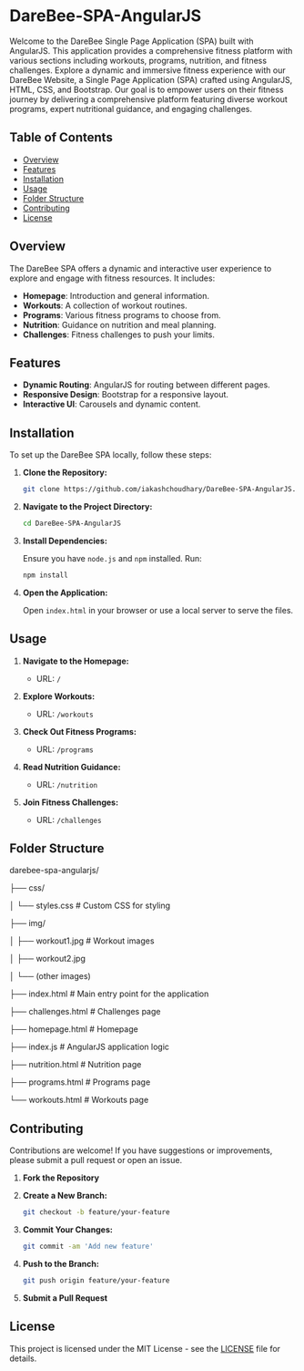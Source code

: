# DareBee-SPA-AngularJS
Welcome to the DareBee Single Page Application (SPA) built with AngularJS. This application provides a comprehensive fitness platform with various sections including workouts, programs, nutrition, and fitness challenges.
                Explore a dynamic and immersive fitness experience with our DareBee Website, a Single Page Application (SPA) crafted using AngularJS, HTML, CSS, and Bootstrap. Our goal is to empower users on their fitness journey by delivering a comprehensive platform featuring diverse workout programs, expert nutritional guidance, and engaging challenges.

## Table of Contents

- [Overview](#overview)
- [Features](#features)
- [Installation](#installation)
- [Usage](#usage)
- [Folder Structure](#folder-structure)
- [Contributing](#contributing)
- [License](#license)

## Overview

The DareBee SPA offers a dynamic and interactive user experience to explore and engage with fitness resources. It includes:
- **Homepage**: Introduction and general information.
- **Workouts**: A collection of workout routines.
- **Programs**: Various fitness programs to choose from.
- **Nutrition**: Guidance on nutrition and meal planning.
- **Challenges**: Fitness challenges to push your limits.

## Features

- **Dynamic Routing**: AngularJS for routing between different pages.
- **Responsive Design**: Bootstrap for a responsive layout.
- **Interactive UI**: Carousels and dynamic content.

## Installation

To set up the DareBee SPA locally, follow these steps:

1. **Clone the Repository:**

    ```bash
    git clone https://github.com/iakashchoudhary/DareBee-SPA-AngularJS.git
    ```

2. **Navigate to the Project Directory:**

    ```bash
    cd DareBee-SPA-AngularJS
    ```

3. **Install Dependencies:**

    Ensure you have `node.js` and `npm` installed. Run:

    ```bash
    npm install
    ```

4. **Open the Application:**

    Open `index.html` in your browser or use a local server to serve the files.

## Usage

1. **Navigate to the Homepage:**

    - URL: `/`

2. **Explore Workouts:**

    - URL: `/workouts`

3. **Check Out Fitness Programs:**

    - URL: `/programs`

4. **Read Nutrition Guidance:**

    - URL: `/nutrition`

5. **Join Fitness Challenges:**

    - URL: `/challenges`

## Folder Structure

darebee-spa-angularjs/

├── css/

│ └── styles.css # Custom CSS for styling

├── img/

│ ├── workout1.jpg # Workout images

│ ├── workout2.jpg

│ └── (other images)

├── index.html # Main entry point for the application

├── challenges.html # Challenges page

├── homepage.html # Homepage

├── index.js # AngularJS application logic

├── nutrition.html # Nutrition page

├── programs.html # Programs page

└── workouts.html # Workouts page

## Contributing

Contributions are welcome! If you have suggestions or improvements, please submit a pull request or open an issue.

1. **Fork the Repository**
2. **Create a New Branch:**

    ```bash
    git checkout -b feature/your-feature
    ```

3. **Commit Your Changes:**

    ```bash
    git commit -am 'Add new feature'
    ```

4. **Push to the Branch:**

    ```bash
    git push origin feature/your-feature
    ```

5. **Submit a Pull Request**

## License

This project is licensed under the MIT License - see the [LICENSE](LICENSE) file for details.
